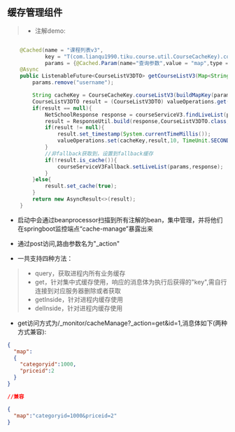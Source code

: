 ## 缓存管理组件


>* 注解demo:


```java

    @Cached(name = "课程列表v3",
            key = "T(com.lianqu1990.tiku.course.util.CourseCacheKey).courseListV3(T(com.lianqu1990.common.utils.web.RequestUtil).getParamSign(#map))",
            params = {@Cached.Param(name="查询参数",value = "map",type = Map.class)})
    @Async
    public ListenableFuture<CourseListV3DTO> getCourseListV3(Map<String,Object> params){
        params.remove("username");

        String cacheKey = CourseCacheKey.courseListV3(buildMapKey(params));
        CourseListV3DTO result = (CourseListV3DTO) valueOperations.get(cacheKey);
        if(result == null){
            NetSchoolResponse response = courseServiceV3.findLiveList(params);
            result = ResponseUtil.build(response,CourseListV3DTO.class,false);
            if(result != null){
                result.set_timestamp(System.currentTimeMillis());
                valueOperations.set(cacheKey,result,10, TimeUnit.SECONDS);
            }
            //非fallback获取到，设置到fallback缓存
            if(!result.is_cache()){
                courseServiceV3Fallback.setLiveList(params,response);
            }
        }else{
            result.set_cache(true);
        }
        return new AsyncResult<>(result);
    }

```

- 启动中会通过beanprocessor扫描到所有注解的bean，集中管理，并将他们在springboot监控端点“cache-manage”暴露出来


- 通过post访问,路由参数名为"_action"

- 一共支持四种方法：

>* query，获取进程内所有业务缓存
>* get，针对集中式缓存使用，响应的消息体为执行后获得的"key",需自行连接到对应服务器删除或者获取
>* getInside，针对进程内缓存使用
>* delInside，针对进程内缓存使用


- get访问方式为/_monitor/cacheManage?_action=get&id=1,消息体如下(两种方式兼容):

```json
{
  "map":
  {
    "categoryid":1000,
    "priceid":2
  }
}


```

```json
//兼容

{
  "map":"categoryid=1000&priceid=2"
}

```